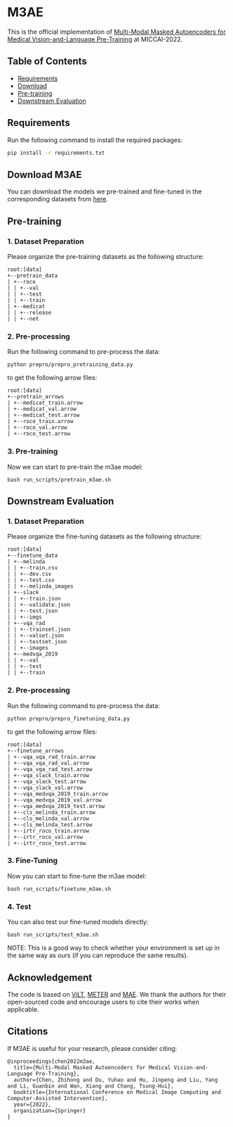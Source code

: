 # M3AE

This is the official implementation of [Multi-Modal Masked Autoencoders for Medical Vision-and-Language Pre-Training](https://arxiv.org/abs/2209.07098) at MICCAI-2022.

## Table of Contents
- [Requirements](#requirements)
- [Download](#download-m3ae)
- [Pre-training](#pre-training)
- [Downstream Evaluation](#downstream-evaluation)

## Requirements
Run the following command to install the required packages:
```bash
pip install -r requirements.txt
```

## Download M3AE
You can download the models we pre-trained and fine-tuned in the corresponding datasets from [here](https://drive.google.com/drive/folders/1lS2fm8RqFxoKQ8cgYD9hMFoOuHuKZNoY?usp=sharing).

## Pre-training
### 1. Dataset Preparation
Please organize the pre-training datasets as the following structure:
```angular2
root:[data]
+--pretrain_data
| +--roco
| | +--val
| | +--test
| | +--train
| +--medicat
| | +--release
| | +--net
```


### 2. Pre-processing
Run the following command to pre-process the data:
```angular2
python prepro/prepro_pretraining_data.py
```
to get the following arrow files:
```angular2
root:[data]
+--pretrain_arrows
| +--medicat_train.arrow
| +--medicat_val.arrow
| +--medicat_test.arrow
| +--roco_train.arrow
| +--roco_val.arrow
| +--roco_test.arrow
```


### 3. Pre-training
Now we can start to pre-train the m3ae model:
```angular2
bash run_scripts/pretrain_m3ae.sh
```

## Downstream Evaluation
### 1. Dataset Preparation
Please organize the fine-tuning datasets as the following structure:
```angular2
root:[data]
+--finetune_data
| +--melinda
| | +--train.csv
| | +--dev.csv
| | +--test.csv
| | +--melinda_images
| +--slack
| | +--train.json
| | +--validate.json
| | +--test.json
| | +--imgs
| +--vqa_rad
| | +--trainset.json
| | +--valset.json
| | +--testset.json
| | +--images
| +--medvqa_2019
| | +--val
| | +--test
| | +--train
```

### 2. Pre-processing
Run the following command to pre-process the data:
```angular2
python prepro/prepro_finetuning_data.py
```
to get the following arrow files:
```angular2
root:[data]
+--finetune_arrows
| +--vqa_vqa_rad_train.arrow
| +--vqa_vqa_rad_val.arrow
| +--vqa_vqa_rad_test.arrow
| +--vqa_slack_train.arrow
| +--vqa_slack_test.arrow
| +--vqa_slack_val.arrow
| +--vqa_medvqa_2019_train.arrow
| +--vqa_medvqa_2019_val.arrow
| +--vqa_medvqa_2019_test.arrow
| +--cls_melinda_train.arrow
| +--cls_melinda_val.arrow
| +--cls_melinda_test.arrow
| +--irtr_roco_train.arrow
| +--irtr_roco_val.arrow
| +--irtr_roco_test.arrow
```

### 3. Fine-Tuning
Now you can start to fine-tune the m3ae model:
```angular2
bash run_scripts/finetune_m3ae.sh
```

### 4. Test
You can also test our fine-tuned models directly:
```angular2
bash run_scripts/test_m3ae.sh
```
NOTE: This is a good way to check whether your environment is set up in the same way as ours (if you can reproduce the same results).

## Acknowledgement
The code is based on [ViLT](https://github.com/dandelin/ViLT), [METER](https://github.com/zdou0830/METER) and [MAE](https://github.com/facebookresearch/mae).
We thank the authors for their open-sourced code and encourage users to cite their works when applicable.

## Citations
If M3AE is useful for your research, please consider citing:
```angular2
@inproceedings{chen2022m3ae,
  title={Multi-Modal Masked Autoencoders for Medical Vision-and-Language Pre-Training},
  author={Chen, Zhihong and Du, Yuhao and Hu, Jinpeng and Liu, Yang and Li, Guanbin and Wan, Xiang and Chang, Tsung-Hui},
  booktitle={International Conference on Medical Image Computing and Computer-Assisted Intervention},
  year={2022},
  organization={Springer}
}
```
